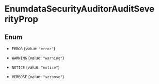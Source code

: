 

# EnumdataSecurityAuditorAuditSeverityProp

## Enum


* `ERROR` (value: `"error"`)

* `WARNING` (value: `"warning"`)

* `NOTICE` (value: `"notice"`)

* `VERBOSE` (value: `"verbose"`)



